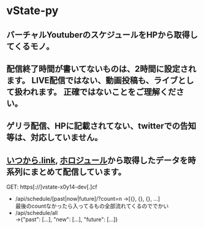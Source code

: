 # vState-py  
## バーチャルYoutuberのスケジュールをHPから取得してくるモノ。 
## 配信終了時間が書いてないものは、2時間に設定されます。  LIVE配信ではない、動画投稿も、ライブとして扱われます。  正確ではないことをご理解ください。
## ゲリラ配信、HPに記載されてない、twitterでの告知等は、対応していません。
## [いつから.link](https://www.itsukaralink.jp/, "いつから.link"), [ホロジュール](https://schedule.hololive.tv/, "ホロジュール")から取得したデータを時系列にまとめて配信しています。
GET: https[://]vstate-x0y14-dev[.]cf  
* /api/schedule/[past|now|future]/?count=n 
->[{}, {}, {}, ...]   
最後のcountなかったら入ってるもの全部流れてくるのででかい  
* /api/schedule/all  
->{"past": [...], "new": [...], "future": [...]}
